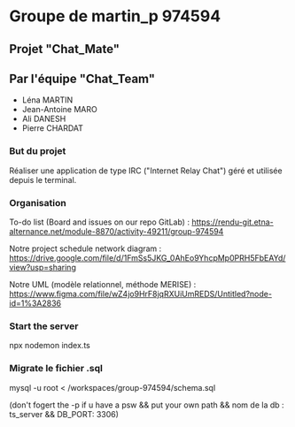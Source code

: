 # Groupe de martin_p 974594

## Projet "Chat_Mate"

## Par l'équipe "Chat_Team"

- Léna MARTIN
- Jean-Antoine MARO
- Ali DANESH
- Pierre CHARDAT

### But du projet

Réaliser une application de type IRC ("Internet Relay Chat") géré et utilisée depuis le terminal.

### Organisation

To-do list (Board and issues on our repo GitLab) : https://rendu-git.etna-alternance.net/module-8870/activity-49211/group-974594

Notre project schedule network diagram : https://drive.google.com/file/d/1FmSs5JKG_0AhEo9YhcpMp0PRH5FbEAYd/view?usp=sharing

Notre UML (modèle relationnel, méthode MERISE) : https://www.figma.com/file/wZ4jo9HrF8jqRXUiUmREDS/Untitled?node-id=1%3A2836

### Start the server

npx nodemon index.ts

### Migrate le fichier .sql 

mysql -u root < /workspaces/group-974594/schema.sql

(don't fogert the -p if u have a psw 
&& put your own path 
&& nom de la db : ts_server
&& DB_PORT: 3306)